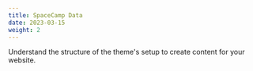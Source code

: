 ```yaml
---
title: SpaceCamp Data
date: 2023-03-15
weight: 2
---
```


Understand the structure of the theme's setup to create content for your website.